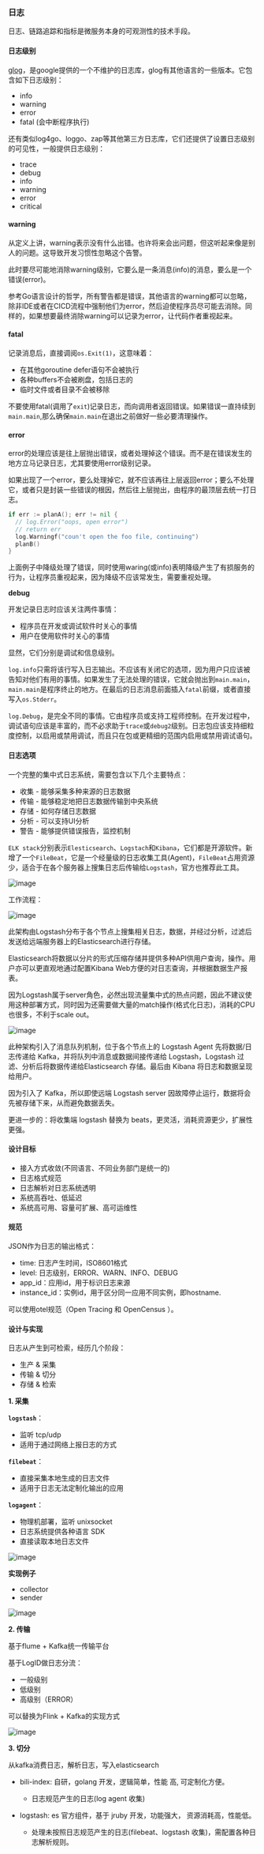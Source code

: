 ### 日志



日志、链路追踪和指标是微服务本身的可观测性的技术手段。



#### 日志级别

[glog](https://github.com/golang/glog)，是google提供的一个不维护的日志库，glog有其他语言的一些版本。它包含如下日志级别：

+ info
+ warning
+ error
+ fatal (会中断程序执行)

还有类似log4go、loggo、zap等其他第三方日志库，它们还提供了设置日志级别的可见性，一般提供日志级别：

+ trace
+ debug
+ info
+ warning
+ error
+ critical



#### warning

从定义上讲，warning表示没有什么出错。也许将来会出问题，但这听起来像是别人的问题。这导致开发习惯性忽略这个告警。

此时要尽可能地消除warning级别，它要么是一条消息(info)的消息，要么是一个错误(error)。



参考Go语言设计的哲学，所有警告都是错误，其他语言的warning都可以忽略，除非IDE或者在CICD流程中强制他们为error，然后迫使程序员尽可能去消除。同样的，如果想要最终消除warning可以记录为error，让代码作者重视起来。

#### fatal

记录消息后，直接调阅`os.Exit(1)`，这意味着：

+ 在其他goroutine defer语句不会被执行
+ 各种buffers不会被刷盘，包括日志的
+ 临时文件或者目录不会被移除

不要使用fatal(调用了`exit`)记录日志，而向调用者返回错误。如果错误一直持续到`main.main`,那么确保`main.main`在退出之前做好一些必要清理操作。

#### error

error的处理应该是往上层抛出错误，或者处理掉这个错误。而不是在错误发生的地方立马记录日志，尤其要使用error级别记录。

如果出现了一个error，要么处理掉它，就不应该再往上层返回error；要么不处理它，或者只是封装一些错误的根因，然后往上层抛出，由程序的最顶层去统一打日志。

```go
if err := planA(); err != nil {
  // log.Error("oops, open error")
  // return err
  log.Warningf("coun't open the foo file, continuing")
  planB()
}
```

上面例子中降级处理了错误，同时使用waring(或info)表明降级产生了有损服务的行为，让程序员重视起来，因为降级不应该常发生，需要重视处理。

**debug**

开发记录日志时应该关注两件事情：

+ 程序员在开发或调试软件时关心的事情
+ 用户在使用软件时关心的事情

显然，它们分别是调试和信息级别。

`log.info`只需将该行写入日志输出。不应该有关闭它的选项，因为用户只应该被告知对他们有用的事情。如果发生了无法处理的错误，它就会抛出到`main.main`，`main.main`是程序终止的地方。在最后的日志消息前面插入`fatal`前缀，或者直接写入`os.Stderr`。



`log.Debug`，是完全不同的事情。它由程序员或支持工程师控制。在开发过程中，调试语句应该是丰富的，而不必求助于`trace`或`debug2`级别。日志包应该支持细粒度控制，以启用或禁用调试，而且只在包或更精细的范围内启用或禁用调试语句。



#### 日志选项



一个完整的集中式日志系统，需要包含以下几个主要特点：

+ 收集 - 能够采集多种来源的日志数据
+ 传输 - 能够稳定地把日志数据传输到中央系统
+ 存储 - 如何存储日志数据
+ 分析 - 可以支持UI分析
+ 警告 - 能够提供错误报告，监控机制

`ELK stack`分别表示`Elesticsearch`、`Logstach`和`Kibana`，它们都是开源软件。新增了一个`FileBeat`，它是一个经量级的日志收集工具(Agent)，`FileBeat`占用资源少，适合于在各个服务器上搜集日志后传输给`Logstash`，官方也推荐此工具。

![image](https://github.com/lecc2cc/microgo/blob/master/images/10-01-2021-06-22-23.png?raw=true)

工作流程：

![image](https://github.com/lecc2cc/microgo/blob/master/images/10-01-logstash-2021-06-22-23.png?raw=true)

此架构由Logstash分布于各个节点上搜集相关日志，数据，并经过分析，过滤后发送给远端服务器上的Elasticsearch进行存储。

Elasticsearch将数据以分片的形式压缩存储并提供多种API供用户查询，操作。用户亦可以更直观地通过配置Kibana Web方便的对日志查询，并根据数据生产报表。

因为Logstash属于server角色，必然出现流量集中式的热点问题，因此不建议使用这种部署方式，同时因为还需要做大量的match操作(格式化日志)，消耗的CPU也很多，不利于scale out。



![image](https://github.com/lecc2cc/microgo/blob/master/images/10-01-mq-2021-06-24-23.png?raw=true)

此种架构引入了消息队列机制，位于各个节点上的 Logstash Agent 先将数据/日志传递给 Kafka，并将队列中消息或数据间接传递给 Logstash，Logstash 过滤、分析后将数据传递给Elasticsearch 存储。最后由 Kibana 将日志和数据呈现给用户。

因为引入了 Kafka，所以即使远端 Logstash server 因故障停止运行，数据将会先被存储下来，从而避免数据丢失。

更进一步的：将收集端 logstash 替换为 beats，更灵活，消耗资源更少，扩展性更强。

#### 设计目标

+ 接入方式收敛(不同语言、不同业务部门是统一的)
+ 日志格式规范
+ 日志解析对日志系统透明
+ 系统高吞吐、低延迟
+ 系统高可用、容量可扩展、高可运维性

#### 规范

JSON作为日志的输出格式：

+ time: 日志产生时间，ISO8601格式
+ level: 日志级别，ERROR、WARN、INFO、DEBUG
+ app_id：应用id，用于标识日志来源
+ instance_id：实例id，用于区分同一应用不同实例，即hostname.

可以使用otel规范（Open Tracing 和 OpenCensus ）。



#### 设计与实现



日志从产生到可检索，经历几个阶段：

+ 生产 & 采集
+ 传输 & 切分
+ 存储 & 检索

**1. 采集**

**`logstash`**：

- 监听 tcp/udp
- 适用于通过网络上报日志的方式

**`filebeat`**：

- 直接采集本地生成的日志文件
- 适用于日志无法定制化输出的应用

**`logagent`**：

- 物理机部署，监听 unixsocket
- 日志系统提供各种语言 SDK
- 直接读取本地日志文件

![image](https://github.com/lecc2cc/microgo/blob/master/images/10-01-impl-2021-06-24-23.png?raw=true)

**实现例子**

+ collector
+ sender

![image](https://github.com/lecc2cc/microgo/blob/master/images/10-01-logagent-2021-06-24-23.png?raw=true)

**2. 传输**

基于flume + Kafka统一传输平台

基于LogID做日志分流：

+ 一般级别
+ 低级别
+ 高级别（ERROR）

可以替换为Flink + Kafka的实现方式

![image](https://github.com/lecc2cc/microgo/blob/master/images/10-01-flume-2021-24-23.png?raw=true)

**3. 切分**

从kafka消费日志，解析日志，写入elasticsearch

+ bili-index: 自研，golang 开发，逻辑简单，性能 高, 可定制化方便。
  - 日志规范产生的日志(log agent 收集)

+ logstash: es 官方组件，基于 jruby 开发，功能强大， 资源消耗高，性能低。
  - 处理未按照日志规范产生的日志(filebeat、logstash 收集)，需配置各种日志解析规则。

